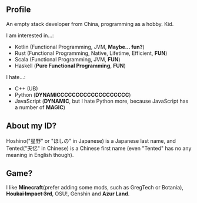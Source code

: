 <!--
**HoshinoTented/HoshinoTented** is a ✨ _special_ ✨ repository because its `README.md` (this file) appears on your GitHub profile.

Here are some ideas to get you started:

- 🔭 I’m currently working on ...
- 🌱 I’m currently learning ...
- 👯 I’m looking to collaborate on ...
- 🤔 I’m looking for help with ...
- 💬 Ask me about ...
- 📫 How to reach me: ...
- 😄 Pronouns: ...
- ⚡ Fun fact: ...
-->

## Profile

An empty stack developer from China, programming as a hobby. Kid.

I am interested in...:

* Kotlin (Functional Programming, JVM, **Maybe... fun?**)
* Rust (Functional Programming, Native, Lifetime, Efficient, **FUN**)
* Scala (Functional Programming, JVM, **FUN**)
* Haskell (**Pure Functional Programming**, **FUN**)

I hate...:

* C++ (UB)
* Python (**DYNAMICCCCCCCCCCCCCCCCCCC**)
* JavaScript (**DYNAMIC**, but I hate Python more, because JavaScript has a number of **MAGIC**)

## About my ID? 

Hoshino("星野" or "ほしの" in Japanese) is a Japanese last name, and Tented("天忆" in Chinese) is a Chinese first name (even "Tented" has no any meaning in English though).

## Game?

I like **Minecraft**(prefer adding some mods, such as GregTech or Botania), ~~**Houkai Impact 3rd**~~, OSU!, Genshin and **Azur Land**.
